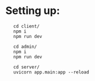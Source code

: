# Setting up:

```
   cd client/
   npm i
   npm run dev
```

```
   cd admin/
   npm i
   npm run dev
```

```
   cd server/
   uvicorn app.main:app --reload
```
